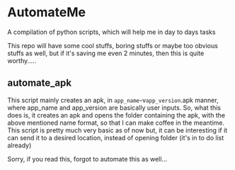 # AutomateMe
A compilation of python scripts, which will help me in day to days tasks

This repo will have some cool stuffs, boring stuffs or maybe too obvious stuffs as well, but if it's saving me even 2 minutes, then this is quite worthy.....

## automate_apk
This script mainly creates an apk, in `app_name`-v`app_version`.apk manner, where app_name and app_version are basically user inputs.
So, what this does is, it creates an apk and opens the folder containing the apk, with the above mentioned name format, so that I can make coffee in the meantime.
This script is pretty much very basic as of now but, it can be interesting if it can send it to a desired location, instead of opening folder (it's in to do list already)

Sorry, if you read this, forgot to automate this as well...
